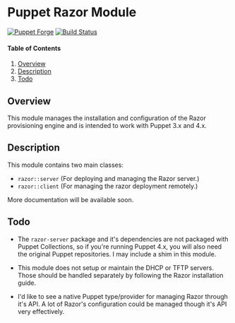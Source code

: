 # Puppet Razor Module

[![Puppet Forge](http://img.shields.io/puppetforge/v/jmkeyes/razor.svg)](https://forge.puppetlabs.com/jmkeyes/razor)
[![Build Status](https://travis-ci.org/jmkeyes/puppet-razor.svg?branch=master)](https://travis-ci.org/jmkeyes/puppet-razor)

#### Table of Contents

 1. [Overview](#overview)
 2. [Description](#description)
 3. [Todo](#todo)

## Overview

This module manages the installation and configuration of the Razor
provisioning engine and is intended to work with Puppet 3.x and 4.x.

## Description

This module contains two main classes:

  * `razor::server` (For deploying and managing the Razor server.)
  * `razor::client` (For managing the razor deployment remotely.)

More documentation will be available soon.

## Todo

  * The `razor-server` package and it's dependencies are not packaged with
    Puppet Collections, so if you're running Puppet 4.x, you will also need
    the original Puppet repositories. I may include a shim in this module.

  * This module does not setup or maintain the DHCP or TFTP servers. Those
    should be handled separately by following the Razor installation guide.

  * I'd like to see a native Puppet type/provider for managing Razor through
    it's API. A lot of Razor's configuration could be managed though it's API
    very effectively.


